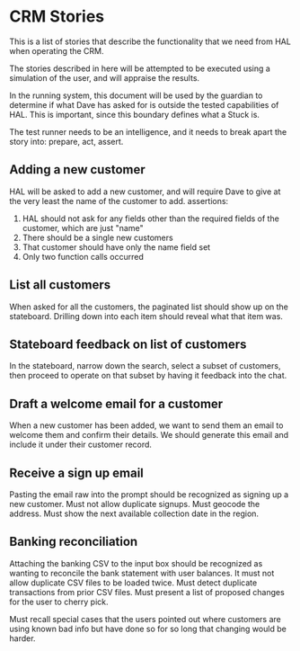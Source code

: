 # CRM Stories

This is a list of stories that describe the functionality that we need from HAL
when operating the CRM.

The stories described in here will be attempted to be executed using a
simulation of the user, and will appraise the results.

In the running system, this document will be used by the guardian to determine
if what Dave has asked for is outside the tested capabilities of HAL. This is
important, since this boundary defines what a Stuck is.

The test runner needs to be an intelligence, and it needs to break apart the
story into: prepare, act, assert.

## Adding a new customer

HAL will be asked to add a new customer, and will require Dave to give at the
very least the name of the customer to add. assertions:

1. HAL should not ask for any fields other than the required fields of the
   customer, which are just "name"
1. There should be a single new customers
1. That customer should have only the name field set
1. Only two function calls occurred

## List all customers

When asked for all the customers, the paginated list should show up on the
stateboard. Drilling down into each item should reveal what that item was.

## Stateboard feedback on list of customers

In the stateboard, narrow down the search, select a subset of customers, then
proceed to operate on that subset by having it feedback into the chat.

## Draft a welcome email for a customer

When a new customer has been added, we want to send them an email to welcome
them and confirm their details. We should generate this email and include it
under their customer record.

## Receive a sign up email

Pasting the email raw into the prompt should be recognized as signing up a new
customer. Must not allow duplicate signups. Must geocode the address. Must show
the next available collection date in the region.

## Banking reconciliation

Attaching the banking CSV to the input box should be recognized as wanting to
reconcile the bank statement with user balances. It must not allow duplicate CSV
files to be loaded twice. Must detect duplicate transactions from prior CSV
files. Must present a list of proposed changes for the user to cherry pick.

Must recall special cases that the users pointed out where customers are using
known bad info but have done so for so long that changing would be harder.
